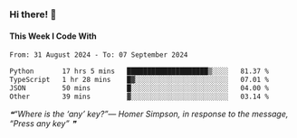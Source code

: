 ### Hi there! 👋

#### This Week I Code With
<!--START_SECTION:waka-->

```txt
From: 31 August 2024 - To: 07 September 2024

Python       17 hrs 5 mins   ████████████████████▒░░░░   81.37 %
TypeScript   1 hr 28 mins    █▓░░░░░░░░░░░░░░░░░░░░░░░   07.01 %
JSON         50 mins         █░░░░░░░░░░░░░░░░░░░░░░░░   04.00 %
Other        39 mins         ▓░░░░░░░░░░░░░░░░░░░░░░░░   03.14 %
```

<!--END_SECTION:waka-->

<!--STARTS_HERE_QUOTE_README-->
<i>❝“Where is the ‘any’ key?”— Homer Simpson, in response to the message, “Press any key”   ❞</i>
<!--ENDS_HERE_QUOTE_README-->
